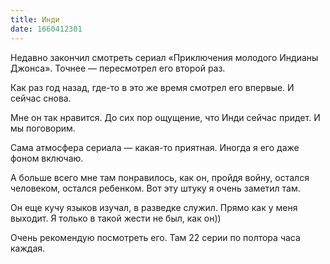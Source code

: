 ```yaml
---
title: Инди
date: 1660412301
---
```

Недавно закончил смотреть сериал «Приключения молодого Индианы Джонса». Точнее — пересмотрел его второй раз.

Как раз год назад, где-то в это же время смотрел его впервые. И сейчас снова.

Мне он так нравится. До сих пор ощущение, что Инди сейчас придет. И мы поговорим.

Сама атмосфера сериала — какая-то приятная. Иногда я его даже фоном включаю.

А больше всего мне там понравилось, как он, пройдя войну, остался человеком, остался ребенком. Вот эту штуку я очень заметил там. 

Он еще кучу языков изучал, в разведке служил. Прямо как у меня выходит. Я только в такой жести не был, как он))

Очень рекомендую посмотреть его. Там 22 серии по полтора часа каждая.